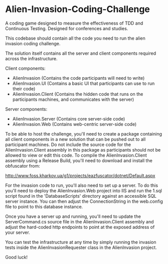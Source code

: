 Alien-Invasion-Coding-Challenge
===============================

A coding game designed to measure the effectiveness of TDD and Continuous Testing.  Designed for conferences and studies.

This codebase should contain all the code you need to run the alien invasion coding challenge.

The solution itself contains all the server and client components required across the infrastructure.

Client components:
- AlienInvasion (Contains the code participants will need to write)
- AlienInvasion.UI (Contains a basic UI that participants can use to run their code)
- AlienInvasion.Client (Contains the hidden code that runs on the participants machines, and communicates with the server)

Server components:
- AlienInvasion.Server (Contains core server-side code)
- AlienInvasion.Web (Contains web-centric server-side code)


To be able to host the challenge, you'll need to create a package containing all client components in a new solution 
that can be pushed out to all participant machines.  Do not include the source code for the AlienInvasion.Client assembly in
this package as participants should not be allowed to view or edit this code.  To compile the AlienInvasion.Client
assembly using a Release Build, you'll need to download and install the obfuscator from:

http://www.foss.kharkov.ua/g1/projects/eazfuscator/dotnet/Default.aspx



For the invasion code to run, you'll also need to set up a server.  To do this you'll need to deploy the
AlienInvasion.Web project into IIS and run the 1.sql script found in the 'DatabaseScripts' directory against
an accessible SQL server instance.  You can then adjust the ConnectionString in the web.config file to point
to this database instance.

Once you have a server up and running, you'll need to update the ServerCommand.cs source file in the AlienInvasion.Client
assembly and adjust the hard-coded http endpoints to point at the exposed address of your server.

You can test the infrastructure at any time by simply running the invasion tests inside the AlienInvasionRequester class
in the AlienInvasion project.

Good luck!
